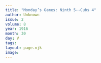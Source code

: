 ```yaml
---
title: "Monday’s Games: Ninth 5--Cubs 4"
author: Unknown
issue: 2
volume: 8
year: 1916
month: 30
day: V
tags:
layout: page.njk
image:
---
```


